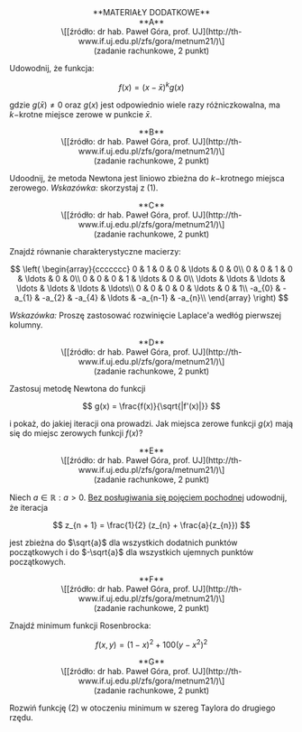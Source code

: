 <center>
**MATERIAŁY DODATKOWE**
</center>

<center>
**A**
</center>

<center>
\[[źródło: dr hab. Paweł Góra, prof. UJ](http://th-www.if.uj.edu.pl/zfs/gora/metnum21/)\]
</center>

<center>
(zadanie rachunkowe, 2 punkt)
</center>

Udowodnij, że funkcja:

$$
f(x) = (x - \bar{x})^{k} g(x) \tag{1}
$$

gdzie $g(\bar{x}) \ne 0$ oraz $g(x)$ jest odpowiednio wiele razy różniczkowalna, ma $k-$krotne 
miejsce zerowe w punkcie $\bar{x}$.

<center>
**B**
</center>

<center>
\[[źródło: dr hab. Paweł Góra, prof. UJ](http://th-www.if.uj.edu.pl/zfs/gora/metnum21/)\]
</center>

<center>
(zadanie rachunkowe, 2 punkt)
</center>

Udoodnij, że metoda Newtona jest liniowo zbieżna do $k-$krotnego miejsca zerowego. *Wskazówka:*
skorzystaj z (1).

<center>
**C**
</center>

<center>
\[[źródło: dr hab. Paweł Góra, prof. UJ](http://th-www.if.uj.edu.pl/zfs/gora/metnum21/)\]
</center>

<center>
(zadanie rachunkowe, 2 punkt)
</center>

Znajdź równanie charakterystyczne macierzy:

$$
\left(
\begin{array}{ccccccc}
 0 & 1 & 0 & 0 & \ldots & 0 & 0\\
 0 & 0 & 1 & 0 & \ldots & 0 & 0\\
 0 & 0 & 0 & 1 & \ldots & 0 & 0\\
 \ldots & \ldots & \ldots & \ldots & \ldots & \ldots & \ldots\\
 0 & 0 & 0 & 0 & \ldots & 0 & 1\\
 -a_{0} & -a_{1} & -a_{2} & -a_{4} & \ldots & -a_{n-1} & -a_{n}\\
\end{array}
\right)
$$

*Wskazówka:* Proszę zastosować rozwinięcie Laplace'a wedłóg pierwszej kolumny.

<center>
**D**
</center>

<center>
\[[źródło: dr hab. Paweł Góra, prof. UJ](http://th-www.if.uj.edu.pl/zfs/gora/metnum21/)\]
</center>

<center>
(zadanie rachunkowe, 2 punkt)
</center>

Zastosuj metodę Newtona do funkcji

$$
g(x) = \frac{f(x)}{\sqrt{|f'(x)|}}
$$

i pokaż, do jakiej iteracji ona prowadzi. Jak miejsca zerowe funkcji $g(x)$
mają się do miejsc zerowych funkcji $f(x)$?

<center>
**E**
</center>

<center>
\[[źródło: dr hab. Paweł Góra, prof. UJ](http://th-www.if.uj.edu.pl/zfs/gora/metnum21/)\]
</center>

<center>
(zadanie rachunkowe, 2 punkt)
</center>

Niech $a \in \mathbb{R}: a > 0$. <u>Bez posługiwania się pojęciem pochodnej</u> udowodnij, że iteracja

$$
z_{n + 1} = \frac{1}{2} (z_{n} + \frac{a}{z_{n}})
$$

jest zbieżna do $\sqrt{a}$ dla wszystkich dodatnich punktów początkowych i do $-\sqrt{a}$ dla
wszystkich ujemnych punktów początkowych.

<center>
**F**
</center>

<center>
\[[źródło: dr hab. Paweł Góra, prof. UJ](http://th-www.if.uj.edu.pl/zfs/gora/metnum21/)\]
</center>

<center>
(zadanie rachunkowe, 2 punkt)
</center>

Znajdź minimum funkcji Rosenbrocka:

$$
f(x , y) =  (1 - x)^2 + 100 (y - x^2)^2 \tag{2}
$$

<center>
**G**
</center>

<center>
\[[źródło: dr hab. Paweł Góra, prof. UJ](http://th-www.if.uj.edu.pl/zfs/gora/metnum21/)\]
</center>

<center>
(zadanie rachunkowe, 2 punkt)
</center>

Rozwiń funkcję (2) w otoczeniu minimum w szereg Taylora do drugiego rzędu.
